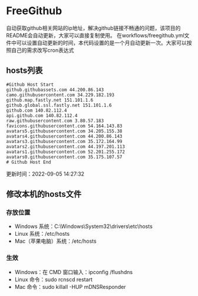 # FreeGithub
自动获取github相关网站的ip地址，解决github链接不畅通的问题，该项目的README会自动更新，大家可以直接复制使用。
在workflows/freegithub.yml文件中可以设置自动更新的时间，本代码设置的是一个月自动更新一次。大家可以按照自己的需求改写cron表达式

## hosts列表
```base
#Github Host Start
github.githubassets.com 44.200.86.143
camo.githubusercontent.com 34.229.182.193
github.map.fastly.net 151.101.1.6
github.global.ssl.fastly.net 151.101.1.6
github.com 140.82.112.4
api.github.com 140.82.112.4
raw.githubusercontent.com 3.80.57.183
favicons.githubusercontent.com 54.164.143.83
avatars5.githubusercontent.com 34.205.155.38
avatars4.githubusercontent.com 44.200.86.143
avatars3.githubusercontent.com 35.172.164.99
avatars2.githubusercontent.com 44.197.201.113
avatars1.githubusercontent.com 52.201.255.172
avatars0.githubusercontent.com 35.175.107.57
# Github Host End
```

更新时间：2022-09-05 14:27:32

## 修改本机的hosts文件
### 存放位置
* Windows 系统：C:\Windows\System32\drivers\etc\hosts
* Linux 系统：/etc/hosts
* Mac（苹果电脑）系统：/etc/hosts

### 生效
* Windows：在 CMD 窗口输入：ipconfig /flushdns
* Linux 命令：sudo rcnscd restart
* Mac 命令：sudo killall -HUP mDNSResponder